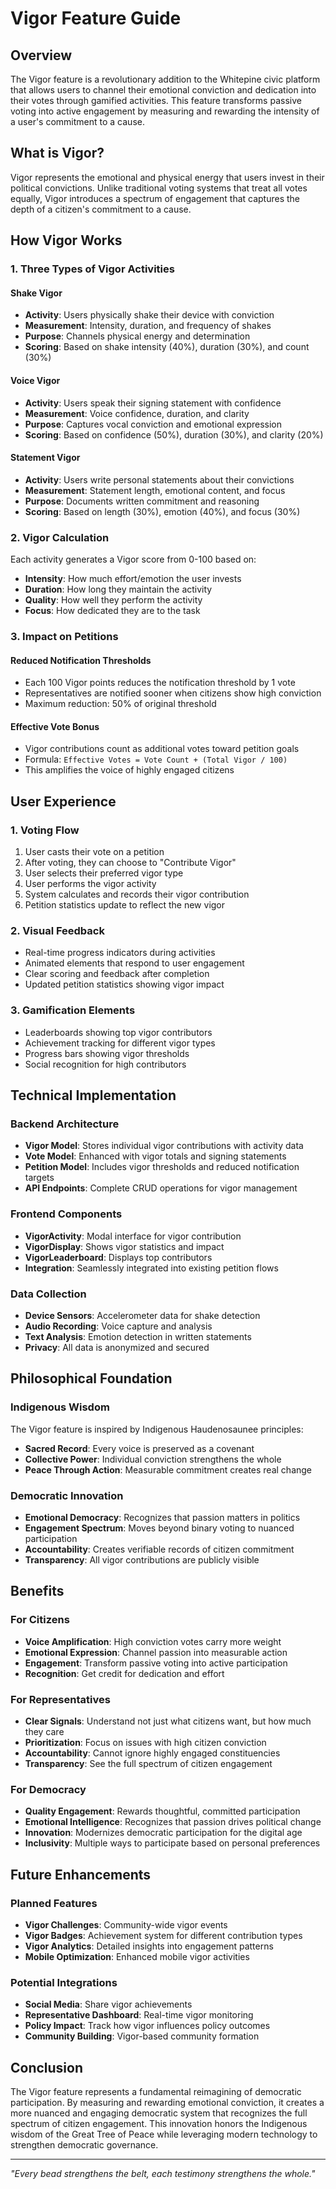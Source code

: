 # Vigor Feature Guide

## Overview

The Vigor feature is a revolutionary addition to the Whitepine civic platform that allows users to channel their emotional conviction and dedication into their votes through gamified activities. This feature transforms passive voting into active engagement by measuring and rewarding the intensity of a user's commitment to a cause.

## What is Vigor?

Vigor represents the emotional and physical energy that users invest in their political convictions. Unlike traditional voting systems that treat all votes equally, Vigor introduces a spectrum of engagement that captures the depth of a citizen's commitment to a cause.

## How Vigor Works

### 1. Three Types of Vigor Activities

#### Shake Vigor
- **Activity**: Users physically shake their device with conviction
- **Measurement**: Intensity, duration, and frequency of shakes
- **Purpose**: Channels physical energy and determination
- **Scoring**: Based on shake intensity (40%), duration (30%), and count (30%)

#### Voice Vigor
- **Activity**: Users speak their signing statement with confidence
- **Measurement**: Voice confidence, duration, and clarity
- **Purpose**: Captures vocal conviction and emotional expression
- **Scoring**: Based on confidence (50%), duration (30%), and clarity (20%)

#### Statement Vigor
- **Activity**: Users write personal statements about their convictions
- **Measurement**: Statement length, emotional content, and focus
- **Purpose**: Documents written commitment and reasoning
- **Scoring**: Based on length (30%), emotion (40%), and focus (30%)

### 2. Vigor Calculation

Each activity generates a Vigor score from 0-100 based on:
- **Intensity**: How much effort/emotion the user invests
- **Duration**: How long they maintain the activity
- **Quality**: How well they perform the activity
- **Focus**: How dedicated they are to the task

### 3. Impact on Petitions

#### Reduced Notification Thresholds
- Each 100 Vigor points reduces the notification threshold by 1 vote
- Representatives are notified sooner when citizens show high conviction
- Maximum reduction: 50% of original threshold

#### Effective Vote Bonus
- Vigor contributions count as additional votes toward petition goals
- Formula: `Effective Votes = Vote Count + (Total Vigor / 100)`
- This amplifies the voice of highly engaged citizens

## User Experience

### 1. Voting Flow
1. User casts their vote on a petition
2. After voting, they can choose to "Contribute Vigor"
3. User selects their preferred vigor type
4. User performs the vigor activity
5. System calculates and records their vigor contribution
6. Petition statistics update to reflect the new vigor

### 2. Visual Feedback
- Real-time progress indicators during activities
- Animated elements that respond to user engagement
- Clear scoring and feedback after completion
- Updated petition statistics showing vigor impact

### 3. Gamification Elements
- Leaderboards showing top vigor contributors
- Achievement tracking for different vigor types
- Progress bars showing vigor thresholds
- Social recognition for high contributors

## Technical Implementation

### Backend Architecture
- **Vigor Model**: Stores individual vigor contributions with activity data
- **Vote Model**: Enhanced with vigor totals and signing statements
- **Petition Model**: Includes vigor thresholds and reduced notification targets
- **API Endpoints**: Complete CRUD operations for vigor management

### Frontend Components
- **VigorActivity**: Modal interface for vigor contribution
- **VigorDisplay**: Shows vigor statistics and impact
- **VigorLeaderboard**: Displays top contributors
- **Integration**: Seamlessly integrated into existing petition flows

### Data Collection
- **Device Sensors**: Accelerometer data for shake detection
- **Audio Recording**: Voice capture and analysis
- **Text Analysis**: Emotion detection in written statements
- **Privacy**: All data is anonymized and secured

## Philosophical Foundation

### Indigenous Wisdom
The Vigor feature is inspired by Indigenous Haudenosaunee principles:
- **Sacred Record**: Every voice is preserved as a covenant
- **Collective Power**: Individual conviction strengthens the whole
- **Peace Through Action**: Measurable commitment creates real change

### Democratic Innovation
- **Emotional Democracy**: Recognizes that passion matters in politics
- **Engagement Spectrum**: Moves beyond binary voting to nuanced participation
- **Accountability**: Creates verifiable records of citizen commitment
- **Transparency**: All vigor contributions are publicly visible

## Benefits

### For Citizens
- **Voice Amplification**: High conviction votes carry more weight
- **Emotional Expression**: Channel passion into measurable action
- **Engagement**: Transform passive voting into active participation
- **Recognition**: Get credit for dedication and effort

### For Representatives
- **Clear Signals**: Understand not just what citizens want, but how much they care
- **Prioritization**: Focus on issues with high citizen conviction
- **Accountability**: Cannot ignore highly engaged constituencies
- **Transparency**: See the full spectrum of citizen engagement

### For Democracy
- **Quality Engagement**: Rewards thoughtful, committed participation
- **Emotional Intelligence**: Recognizes that passion drives political change
- **Innovation**: Modernizes democratic participation for the digital age
- **Inclusivity**: Multiple ways to participate based on personal preferences

## Future Enhancements

### Planned Features
- **Vigor Challenges**: Community-wide vigor events
- **Vigor Badges**: Achievement system for different contribution types
- **Vigor Analytics**: Detailed insights into engagement patterns
- **Mobile Optimization**: Enhanced mobile vigor activities

### Potential Integrations
- **Social Media**: Share vigor achievements
- **Representative Dashboard**: Real-time vigor monitoring
- **Policy Impact**: Track how vigor influences policy outcomes
- **Community Building**: Vigor-based community formation

## Conclusion

The Vigor feature represents a fundamental reimagining of democratic participation. By measuring and rewarding emotional conviction, it creates a more nuanced and engaging democratic system that recognizes the full spectrum of citizen engagement. This innovation honors the Indigenous wisdom of the Great Tree of Peace while leveraging modern technology to strengthen democratic governance.

---

*"Every bead strengthens the belt, each testimony strengthens the whole."*
